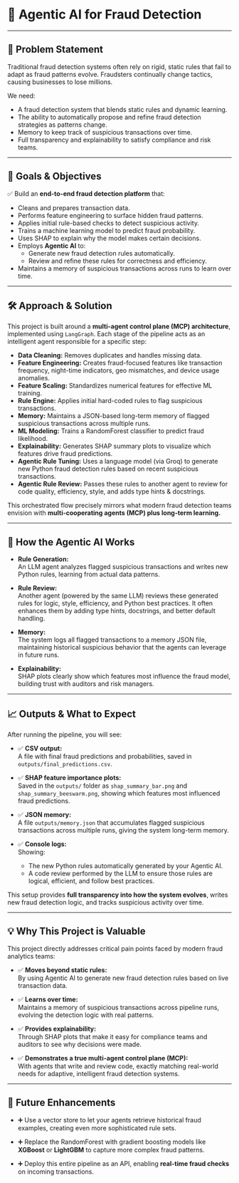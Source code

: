 # 🚀 Agentic AI for Fraud Detection

---

## 📌 Problem Statement

Traditional fraud detection systems often rely on rigid, static rules that fail to adapt as fraud patterns evolve. Fraudsters continually change tactics, causing businesses to lose millions.

We need:
- A fraud detection system that blends static rules and dynamic learning.
- The ability to automatically propose and refine fraud detection strategies as patterns change.
- Memory to keep track of suspicious transactions over time.
- Full transparency and explainability to satisfy compliance and risk teams.

---

## 🎯 Goals & Objectives

✅ Build an **end-to-end fraud detection platform** that:
- Cleans and prepares transaction data.
- Performs feature engineering to surface hidden fraud patterns.
- Applies initial rule-based checks to detect suspicious activity.
- Trains a machine learning model to predict fraud probability.
- Uses SHAP to explain why the model makes certain decisions.
- Employs **Agentic AI** to:
  - Generate new fraud detection rules automatically.
  - Review and refine these rules for correctness and efficiency.
- Maintains a memory of suspicious transactions across runs to learn over time.

---

## 🛠️ Approach & Solution

This project is built around a **multi-agent control plane (MCP) architecture**, implemented using `LangGraph`. Each stage of the pipeline acts as an intelligent agent responsible for a specific step:

- **Data Cleaning:** Removes duplicates and handles missing data.
- **Feature Engineering:** Creates fraud-focused features like transaction frequency, night-time indicators, geo mismatches, and device usage anomalies.
- **Feature Scaling:** Standardizes numerical features for effective ML training.
- **Rule Engine:** Applies initial hard-coded rules to flag suspicious transactions.
- **Memory:** Maintains a JSON-based long-term memory of flagged suspicious transactions across multiple runs.
- **ML Modeling:** Trains a RandomForest classifier to predict fraud likelihood.
- **Explainability:** Generates SHAP summary plots to visualize which features drive fraud predictions.
- **Agentic Rule Tuning:** Uses a language model (via Groq) to generate new Python fraud detection rules based on recent suspicious transactions.
- **Agentic Rule Review:** Passes these rules to another agent to review for code quality, efficiency, style, and adds type hints & docstrings.

This orchestrated flow precisely mirrors what modern fraud detection teams envision with **multi-cooperating agents (MCP) plus long-term learning.**

---

## 🚀 How the Agentic AI Works

- **Rule Generation:**  
  An LLM agent analyzes flagged suspicious transactions and writes new Python rules, learning from actual data patterns.

- **Rule Review:**  
  Another agent (powered by the same LLM) reviews these generated rules for logic, style, efficiency, and Python best practices. It often enhances them by adding type hints, docstrings, and better default handling.

- **Memory:**  
  The system logs all flagged transactions to a memory JSON file, maintaining historical suspicious behavior that the agents can leverage in future runs.

- **Explainability:**  
  SHAP plots clearly show which features most influence the fraud model, building trust with auditors and risk managers.

---

## 📈 Outputs & What to Expect

After running the pipeline, you will see:

- ✅ **CSV output:**  
  A file with final fraud predictions and probabilities, saved in `outputs/final_predictions.csv`.

- ✅ **SHAP feature importance plots:**  
  Saved in the `outputs/` folder as `shap_summary_bar.png` and `shap_summary_beeswarm.png`, showing which features most influenced fraud predictions.

- ✅ **JSON memory:**  
  A file `outputs/memory.json` that accumulates flagged suspicious transactions across multiple runs, giving the system long-term memory.

- ✅ **Console logs:**  
  Showing:
  - The new Python rules automatically generated by your Agentic AI.
  - A code review performed by the LLM to ensure those rules are logical, efficient, and follow best practices.

This setup provides **full transparency into how the system evolves**, writes new fraud detection logic, and tracks suspicious activity over time.

---

## 💡 Why This Project is Valuable

This project directly addresses critical pain points faced by modern fraud analytics teams:

- ✅ **Moves beyond static rules:**  
  By using Agentic AI to generate new fraud detection rules based on live transaction data.

- ✅ **Learns over time:**  
  Maintains a memory of suspicious transactions across pipeline runs, evolving the detection logic with real patterns.

- ✅ **Provides explainability:**  
  Through SHAP plots that make it easy for compliance teams and auditors to see why decisions were made.

- ✅ **Demonstrates a true multi-agent control plane (MCP):**  
  With agents that write and review code, exactly matching real-world needs for adaptive, intelligent fraud detection systems.

---

## 🚀 Future Enhancements

- ➕ Use a vector store to let your agents retrieve historical fraud examples, creating even more sophisticated rule sets.

- ➕ Replace the RandomForest with gradient boosting models like **XGBoost** or **LightGBM** to capture more complex fraud patterns.

- ➕ Deploy this entire pipeline as an API, enabling **real-time fraud checks** on incoming transactions.
